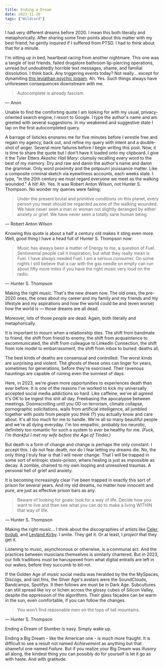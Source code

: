 ```yaml
---
title: Ending a Dream
date: 2023-11-20
tags: ["Wildcard"]
---
```


I had very different dreams before 2020. I mean this both literally and metaphorically. After sharing some finer points about this matter with my best friend, he gently inquired if I suffered from PTSD. I had to think about that for a minute.

I'm sitting up in bed, heartbeat racing from another nightmare. This one was a tangle of lost friends, failed drugstore bathroom lip-piercing operations, unread but undoubtedly horrible text messages, shame, and familial dissolution. I think back. Any triggering events today? Not really... except for dynamiting [this leviathan psychic logjam](/2023/11/19/ending-a-game/). Ah. Yes. Such things always have unforeseen consequences downstream with me.

> Autocomplete is already fascism.

— Anon

Unable to find the comforting quote I am looking for with my usual, privacy-oriented search engine, I resort to Google. I type the author's name and am greeted with several suggestions. In my weakened and suggestive state I tap on the first autocompleted query.

A barrage of listicles ensnares me for five minutes before I wrestle free and regain my agency, back out, and refine my query with intent and a double-shot of anger. Several more failures before I begin writing this post. Now, it is time to share the quote but I don't have it loaded onto my clipboard. I give it the Tyler Etters _Akashic Hail Mary_: clumsily recalling every word to the best of my memory. Dry and raw and damn the author's name and damn the grammar. Only word proximity and the potpourri jouissance matter. Like a composite criminal sketch via eyewitness accounts, each weeks stale. I type, "in the 20th century we must regard everyone we meet as the walking wounded." A hit! Ah. Yes. It was Robert Anton Wilson, not Hunter S. Thompson. No wonder my queries were failing:

> Under the present brutal and primitive conditions on this planet, every person you meet should be regarded as one of the walking wounded. We have never seen a man or woman not slightly deranged by either anxiety or grief. We have never seen a totally sane human being.

— Robert Anton Wilson

Knowing this quote is about a half a century old makes it sting even more. Well, good thing I have a head full of Hunter S. Thompson now:

> Music has always been a matter of Energy to me, a question of Fuel. Sentimental people call it Inspiration, but what they really mean is Fuel. I have always needed Fuel. I am a serious consumer. On some nights I still believe that a car with the gas needle on empty can run about fifty more miles if you have the right music very loud on the radio.

— Hunter S. Thompson

Making the right music. That's the new dream now. The old ones, the pre-2020 ones, the ones about my career and my family and my friends and my lifestyle and my aspirations and how the world could be and (even worse) how the world is — those dreams are all dead.

Moreover, lots of those _people_ are dead. Again, both literally and metaphorically.

It is important to mourn when a relationship dies. The shift from bandmate to friend, the shift from friend to enemy, the shift from acquaintance to excommunicated, the shift from colleague to LinkedIn Connection, the shift from role model to embarrassment, the shift from inbox to buried: deaths all.

The best kinds of deaths are consensual and controlled. The worst kinds are surprising and violent. The ghosts of these ones can linger for years, sometimes for generations, before they're exorcised. Their ravenous hauntings are capable of ruining even the sunniest of days.

Here, in 2023, we're given more opportunities to experiences death than ever before. It is one of the reasons I've worked to kick my universally accepted social media addictions so hard. Like caffeine, we've all agreed it's OK to be ingest this shit all day. Freebasing the apocalypse between meetings. Doomscrolling until you OD on terrorism, climate collapse, pornographic solicitations, wails from artificial intelligence, all jumbled together with posts from people you _think_ (?) you actually know and care about. It's all too much for me to handle. We're all so many beautiful people and we're all dying everyday. I'm too empathic, probably too neurotic, definitely too romantic for such a system to ever be healthy for me. _(Fuck, I'm thankful I met my wife before the Age of Tinder.)_

But death is a form of change and change is perhaps the only constant. I accept this. I do not fear death, nor do I fear letting my dreams die. No, the only thing I truly fear is that I will never change. That I will be trapped in some sort of entropic stasis-prison, where healing is just as impossible as decay. A zombie, chained to my own looping and unresolved traumas. A personal hell of grief and anxiety.

It is becoming increasingly clear I've been trapped in exactly this sort of prison for several years. And my old dreams, no matter how innocent and pure, are just as effective prison bars as any.

> Beware of looking for goals: look for a way of life. Decide how you want to live and then see what you can do to make a living WITHIN that way of life.

— Hunter S. Thompson

Making the right music... I think about the discographies of artists like [Celer](https://celer.bandcamp.com/), [bvdub](https://bvdub.bandcamp.com/), and [Leyland Kirby](https://haftw.bandcamp.com/). I smile. They get it. Or at least, I _project_ that they get it.

Listening to music, asynchronous or otherwise, is a communal act. And the practices between musicians themselves is similarly chartered. But in 2023, our folk traditions must be haruspexed from what digital entrails are left in our wakes, before they succumb to bit-rot.

If the Golden Age of _music_ social media was heralded by the the MySpaces, Discogs, and last.fms, the Silver Age's avatars were the SoundClouds, Bandcamps, Spotifys. It then follows are must be in Dark Age. Subcultures can still spread like ivy or lichen across the glossy cubes of Silicon Valley, despite the oppression of the algorithms. Their glass façades can be warm in the sun, even comfortable, if you can follow the changes.

> You won't find reasonable men on the tops of tall mountains.

— Hunter S. Thompson

Ending a Dream of Slumber is easy. Simply wake up.

Ending a Big Dream - like the American one - is much more fraught. It is difficult to see a result not named _Achievement_ as anything but that shameful one named _Failure_. But if you realize your Big Dream was illusory all along, the kindest thing you can possibly do for yourself is let it go as with haste. And with gratitude.
